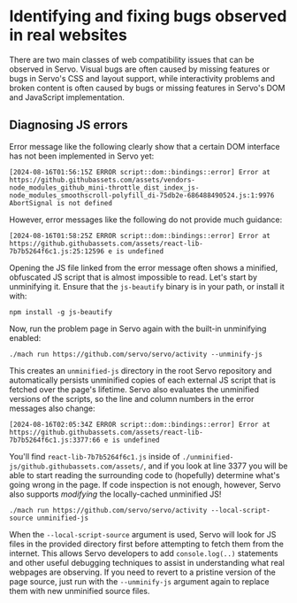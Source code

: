 # Identifying and fixing bugs observed in real websites

There are two main classes of web compatibility issues that can be observed in Servo.
Visual bugs are often caused by missing features or bugs in Servo's CSS and layout support,
while interactivity problems and broken content is often caused by bugs or missing features
in Servo's DOM and JavaScript implementation.

## Diagnosing JS errors

Error message like the following clearly show that a certain DOM interface has not been implemented in Servo yet:
```
[2024-08-16T01:56:15Z ERROR script::dom::bindings::error] Error at https://github.githubassets.com/assets/vendors-node_modules_github_mini-throttle_dist_index_js-node_modules_smoothscroll-polyfill_di-75db2e-686488490524.js:1:9976 AbortSignal is not defined
```

However, error messages like the following do not provide much guidance:
```
[2024-08-16T01:58:25Z ERROR script::dom::bindings::error] Error at https://github.githubassets.com/assets/react-lib-7b7b5264f6c1.js:25:12596 e is undefined
```

Opening the JS file linked from the error message often shows a minified, obfuscated JS script that is almost impossible to read.
Let's start by unminifying it. Ensure that the `js-beautify` binary is in your path, or install it with:
```
npm install -g js-beautify
```

Now, run the problem page in Servo again with the built-in unminifying enabled:
```
./mach run https://github.com/servo/servo/activity --unminify-js
```

This creates an `unminified-js` directory in the root Servo repository and automatically persists unminified copies of each external JS script
that is fetched over the page's lifetime. Servo also evaluates the unminified versions of the scripts, so the line and column numbers in the
error messages also change:
```
[2024-08-16T02:05:34Z ERROR script::dom::bindings::error] Error at https://github.githubassets.com/assets/react-lib-7b7b5264f6c1.js:3377:66 e is undefined
```

You'll find `react-lib-7b7b5264f6c1.js` inside of `./unminified-js/github.githubassets.com/assets/`, and if you look at line 3377 you will
be able to start reading the surrounding code to (hopefully) determine what's going wrong in the page. If code inspection is not enough, however,
Servo also supports _modifying_ the locally-cached unminified JS!

```
./mach run https://github.com/servo/servo/activity --local-script-source unminified-js
```

When the `--local-script-source` argument is used, Servo will look for JS files in the provided directory first before attempting to fetch
them from the internet. This allows Servo developers to add `console.log(..)` statements and other useful debugging techniques to assist
in understanding what real webpages are observing. If you need to revert to a pristine version of the page source, just run with the
`--unminify-js` argument again to replace them with new unminified source files.
